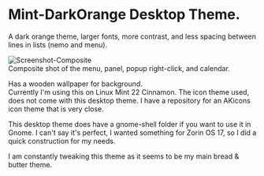 # Mint-DarkOrange Desktop Theme.
A dark orange theme, larger fonts, more contrast, and less spacing between lines in lists (nemo and menu).

![Screenshot-Composite](https://github.com/user-attachments/assets/230dcf7a-06d3-446e-9b20-5957b309ec8f)
<br>
Composite shot of the menu, panel, popup right-click, and calendar.<br>

Has a wooden wallpaper for background.  
Currently I'm using this on Linux Mint 22 Cinnamon. 
The icon theme used, does not come with this desktop theme. I have a repository for an AKicons icon theme that is very close.

This desktop theme does have a gnome-shell folder if you want to use it in Gnome.  I can't say it's perfect, I wanted something for Zorin OS 17, so I did a quick construction for my needs.

I am constantly tweaking this theme as it seems to be my main bread & butter theme.
